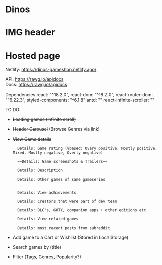 # Dinos

# IMG header

# Hosted page

Netlify: https://dinos-gameshop.netlify.app/

API: https://rawg.io/apidocs  
Docs: https://rawg.io/apidocs

Dependencies
react: "^18.2.0",
react-dom: "^18.2.0",
react-router-dom: "^6.22.3",
styled-components: "^6.1.8"
antd: ""
react-infinite-scroller: ""

TO DO:

- ~~Loading games (infinite scroll)~~

- ~~Header Carousel~~ (Browse Genres via link)

- ~~View Game details~~

        Details: Game rating (%based: Overy positive, Mostly positive, Mixed, Mostly negative, Overly negative)

        ~~Details: Game screenshots & Trailers~~

        Details: Description

        Details: Other games of same gameseries


        Details: View achievements

        Details: Creators that were part of dev team

        Details: DLC's, GOTY, companion apps + other editions etc

        Details: View related games

        Details: most recent posts from subreddit

- Add game to a Cart or Wishlist (Stored in LocalStorage)

- Search games by (title)

- Filter (Tags, Genres, Popularity?)
